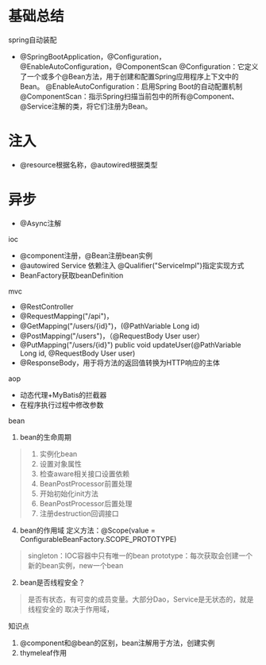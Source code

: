 # 基础总结
spring自动装配
- @SpringBootApplication，@Configuration，@EnableAutoConfiguration，@ComponentScan
@Configuration：它定义了一个或多个@Bean方法，用于创建和配置Spring应用程序上下文中的Bean。
@EnableAutoConfiguration：启用Spring Boot的自动配置机制
@ComponentScan：指示Spring扫描当前包中的所有@Component、@Service注解的类，将它们注册为Bean。

# 注入
- @resource根据名称，@autowired根据类型

# 异步
- @Async注解


ioc
- @component注册，@Bean注册bean实例
- @autowired Service 依赖注入 @Qualifier("ServiceImpl")指定实现方式
- BeanFactory获取beanDefinition


mvc
- @RestController
- @RequestMapping("/api")，
- @GetMapping("/users/{id}")，(@PathVariable Long id)
- @PostMapping("/users")，（@RequestBody User user）
- @PutMapping("/users/{id}") public void updateUser(@PathVariable Long id, @RequestBody User user)
- @ResponseBody，用于将方法的返回值转换为HTTP响应的主体

aop
- 动态代理+MyBatis的拦截器
- 在程序执行过程中修改参数


bean
1. bean的生命周期
> 1. 实例化bean
> 2. 设置对象属性
> 3. 检查aware相关接口设置依赖
> 4. BeanPostProcessor前置处理
> 5. 开始初始化init方法
> 6. BeanPostProcessor后置处理
> 7. 注册destruction回调接口

4. bean的作用域
定义方法：@Scope(value = ConfigurableBeanFactory.SCOPE_PROTOTYPE)
> singleton：IOC容器中只有唯一的bean
> prototype：每次获取会创建一个新的bean实例，new一个bean
> 
> 
2. bean是否线程安全？
> 是否有状态，有可变的成员变量。大部分Dao，Service是无状态的，就是线程安全的
> 取决于作用域，
> 
> 

知识点
1. @component和@bean的区别，bean注解用于方法，创建实例
2. thymeleaf作用


